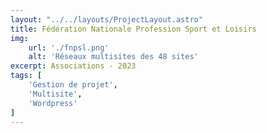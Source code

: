 ```yaml
---
layout: "../../layouts/ProjectLayout.astro"
title: Fédération Nationale Profession Sport et Loisirs
img:
    url: './fnpsl.png'
    alt: 'Réseaux multisites des 48 sites'
excerpt: Associations - 2023
tags: [
    'Gestion de projet',
    'Multisite',
    'Wordpress'
]
---
```


